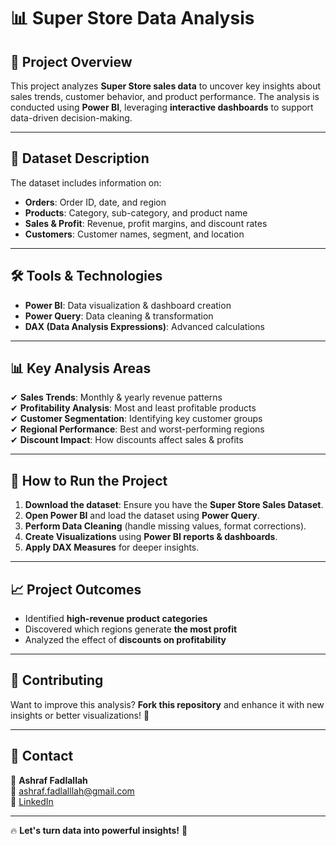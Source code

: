 # 📊 Super Store Data Analysis  

## 📌 Project Overview  
This project analyzes **Super Store sales data** to uncover key insights about sales trends, customer behavior, and product performance. The analysis is conducted using **Power BI**, leveraging **interactive dashboards** to support data-driven decision-making.  

---

## 📂 Dataset Description  
The dataset includes information on:  
- **Orders**: Order ID, date, and region  
- **Products**: Category, sub-category, and product name  
- **Sales & Profit**: Revenue, profit margins, and discount rates  
- **Customers**: Customer names, segment, and location  

---

## 🛠 Tools & Technologies  
- **Power BI**: Data visualization & dashboard creation  
- **Power Query**: Data cleaning & transformation  
- **DAX (Data Analysis Expressions)**: Advanced calculations  

---

## 📊 Key Analysis Areas  
✔ **Sales Trends**: Monthly & yearly revenue patterns  
✔ **Profitability Analysis**: Most and least profitable products  
✔ **Customer Segmentation**: Identifying key customer groups  
✔ **Regional Performance**: Best and worst-performing regions  
✔ **Discount Impact**: How discounts affect sales & profits  

---

## 🚀 How to Run the Project  
1. **Download the dataset**: Ensure you have the **Super Store Sales Dataset**.  
2. **Open Power BI** and load the dataset using **Power Query**.  
3. **Perform Data Cleaning** (handle missing values, format corrections).  
4. **Create Visualizations** using **Power BI reports & dashboards**.  
5. **Apply DAX Measures** for deeper insights.  

---

## 📈 Project Outcomes  
- Identified **high-revenue product categories**  
- Discovered which regions generate **the most profit**  
- Analyzed the effect of **discounts on profitability**  

---

## 🤝 Contributing  
Want to improve this analysis? **Fork this repository** and enhance it with new insights or better visualizations! 🚀  

---

## 📧 Contact  
👤 **Ashraf Fadlallah**  
📩 [ashraf.fadlalllah@gmail.com](mailto:ashraf.fadlalllah@gmail.com)  
🔗 [LinkedIn](https://www.linkedin.com/in/ashraf-fadlallah-b351542a4)  

---

🔥 **Let's turn data into powerful insights!** 🚀  
